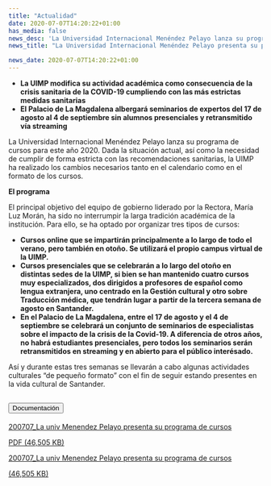 ```yaml
---
title: "Actualidad"
date: 2020-07-07T14:20:22+01:00
has_media: false
news_desc: 'La Universidad Internacional Menéndez Pelayo lanza su programa de cursos para este año 2020. Dada la situación actual, así como la necesidad de cumplir de forma estricta con las recomendaciones sanitarias, la UIMP ha realizado los cambios necesarios tanto en el calendario como en el formato de los cursos.<b>Este contenido incluye:</b> <i class="fal fa-file-</a><i class="fas fa-external-link-alt"></i> </a><i class="fas fa-external-link-alt"></i>_icon"></i>'
news_title: "La Universidad Internacional Menéndez Pelayo presenta su programa de cursos 2020"

news_date: 2020-07-07T14:20:22+01:00
---
```

<ul>
<li><b>La UIMP modifica su actividad académica como consecuencia de la crisis sanitaria de la COVID-19 cumpliendo con las más estrictas medidas sanitarias</b></li>
<li><b>El Palacio de La Magdalena albergará seminarios de expertos del 17 de agosto al 4 de septiembre sin alumnos presenciales y retransmitido vía streaming</b></li>
</ul>
<p>La Universidad Internacional Menéndez Pelayo lanza su programa de cursos para este año 2020. Dada la situación actual, así como la necesidad de cumplir de forma estricta con las recomendaciones sanitarias, la UIMP ha realizado los cambios necesarios tanto en el calendario como en el formato de los cursos.</p>
<p><b>El programa</b></p>
<p>El principal objetivo del equipo de gobierno liderado por la Rectora, María Luz Morán, ha sido no interrumpir la larga tradición académica de la institución. Para ello, se ha optado por organizar tres tipos de cursos:</p>
<ul>
<li><b>Cursos online que se impartirán principalmente a lo largo de todo el verano, pero también en otoño. Se utilizará el propio campus virtual de la UIMP.</b></li>
<li><b>Cursos presenciales que se celebrarán a lo largo del otoño en distintas sedes de la UIMP, si bien se han mantenido cuatro cursos muy especializados, dos dirigidos a profesores de español como lengua extranjera, uno centrado en la Gestión cultural y otro sobre Traducción médica, que tendrán lugar a partir de la tercera semana de agosto en Santander.</b></li>
<li><b>En el Palacio de La Magdalena, entre el 17 de agosto y el 4 de septiembre se celebrará un conjunto de seminarios de especialistas sobre el impacto de la crisis de la Covid-19. A diferencia de otros años, no habrá estudiantes presenciales, pero todos los seminarios serán retransmitidos en streaming y en abierto para el público interésado.</b></li>
</ul>
<p>Así y durante estas tres semanas se llevarán a cabo algunas actividades culturales “de pequeño formato” con el fin de seguir estando presentes en la vida cultural de Santander.</p>
<section>
    <article>
        <div class="container">
            <div class="row my-45 justify-content-md-center">
                <div class="col-md-10 content_collapse">
                    <div class="accordion accordion_alt" id="accordeonAlt">
                        <div class="accordion-item">
                            <h2 class="accordion-header" id="accordionAltHeading2">
                                <button class="accordion-button expanded" type="button" data-bs-toggle="collapse" data-bs-target="#accordionAlt2" aria-expanded="false" aria-controls="accordionAlt2">
                                    <span class="icon"><i class="fas fa-file-pdf"></i></span>Documentación
                                </button>
                            </h2>
                            <div id="accordionAlt2" class="accordion-collapse collapse show" aria-labelledby="accordionAltHeading2">
                                <div class="accordion-body">
                                    <div id="section_link">
                                        <div class="container-fluid sp">
                                            <div class="row w-100">
                                                <div class="col-lg-12 cards_download_cnt">
                                                    <div class="row jcc_mobile">
                                                        <div class="download_card">
                                                            <a class="card flex-column" href="{{<siteurl>}}documentos/pdf/news/MenendezPelayo.pdf" target="_blank">
                                                                <div class="card-header">
                                                                    <i class="fal fa-download"></i>
                                                                </div>
                                                                <div class="card-body">
                                                                    <p class="text_body">200707_La univ Menendez Pelayo presenta su programa de cursos</p>
                                                                    <p class="text_file">
                                                                        <i class="fal fa-file-pdf pdf_icon text-danger"></i> PDF (46,505 KB)
                                                                    </p>
                                                                </div>
                                                            </a>
                                                        </div>
                                                    </div>
                                                </div>
                                                <!-- MOBILE VERSION WITH SLIDER -->
                                                <div class="col-12" id="section_box_download_card_slider">
                                                    <div class="swiper" id="slider_download_archive">
                                                        <div class="swiper-wrapper">
                                                        <div class="swiper-slide">
                                                            <div class="download_card">
                                                                <a class="card" href="{{<siteurl>}}documentos/news/MenendezPelayo.pdf" target="_blank">
                                                                    <div class="card-header">
                                                                        <i class="fal fa-download"></i>
                                                                    </div>
                                                                    <div class="card-body">
                                                                        <p class="text_body">200707_La univ Menendez Pelayo presenta su programa de cursos</p>
                                                                        <p class="text_file">
                                                                            <i class="fal fa-file-pdf pdf_icon"></i>(46,505 KB)
                                                                        </p>
                                                                    </div>
                                                                </a>
                                                            </div>
                                                        </div>
                                                        </div>
                                                        <div class="swiper-pagination"></div>
                                                    </div>
                                                </div>
                                            </div>
                                        </div>
                                    </div>
                                </div>
                            </div>
                        </div>
                    </div>
                </div>
            </div>
        </div>
    </article> 
</section>